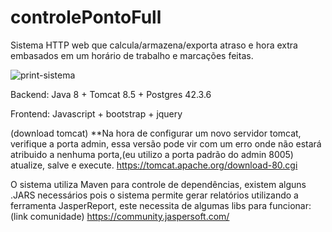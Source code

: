 # controlePontoFull

Sistema HTTP web que calcula/armazena/exporta atraso e hora extra embasados em um horário de trabalho e marcações feitas.

![print-sistema](https://user-images.githubusercontent.com/12899288/176553982-7720c9cf-dd3f-4afb-a759-df65e7a886d3.png)


Backend:
Java 8 + Tomcat 8.5 + Postgres 42.3.6

Frontend:
Javascript + bootstrap + jquery

(download tomcat)
**Na hora de configurar um novo servidor tomcat, verifique a porta admin, essa versão pode vir com um erro onde não estará atribuido a nenhuma porta,(eu utilizo a porta padrão do admin 8005) atualize, salve e execute.
https://tomcat.apache.org/download-80.cgi

O sistema utiliza Maven para controle de dependências, existem alguns .JARS necessários pois o sistema permite gerar relatórios utilizando a ferramenta JasperReport, este necessita de algumas libs para funcionar:
(link comunidade)
https://community.jaspersoft.com/


